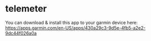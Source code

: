 # telemeter

You can download & install this app to your garmin device here: https://apps.garmin.com/en-US/apps/430a29c3-9d5e-4fb5-a2e2-9dc44f026a0a
